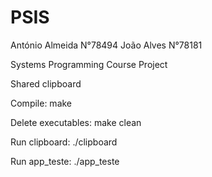 # PSIS
António Almeida N°78494
João Alves N°78181

Systems Programming Course Project

Shared clipboard 

Compile: 
make

Delete executables:
make clean

Run clipboard:
./clipboard

Run app_teste:
./app_teste

